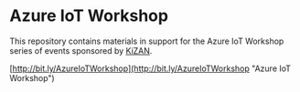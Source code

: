 # Azure IoT Workshop

This repository contains materials in support for the Azure IoT Workshop series of events sponsored by [KiZAN](http://kizan.com "KiZAN").

[http://bit.ly/AzureIoTWorkshop](http://bit.ly/AzureIoTWorkshop "Azure IoT Workshop")